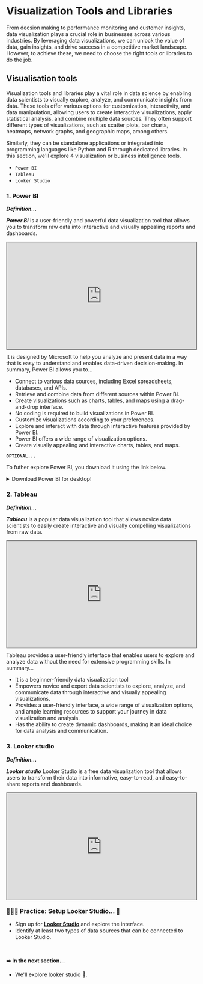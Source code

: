 # Visualization Tools and Libraries
From decsion making to performance monitoring and customer insights, data visualization plays a crucial role in businesses across various industries. By leveraging data visualizations, we can unlock the value of data, gain insights, and drive success in a competitive market landscape. However, to achieve these, we need to choose the right tools or libraries to do the job. 

## Visualisation tools
Visualization tools and libraries play a vital role in data science by enabling data scientists to visually explore, analyze, and communicate insights from data. These tools offer various options for customization, interactivity, and data manipulation, allowing users to create interactive visualizations, apply statistical analysis, and combine multiple data sources. They often support different types of visualizations, such as scatter plots, bar charts, heatmaps, network graphs, and geographic maps, among others. 

Similarly, they can be standalone applications or integrated into programming languages like Python and R through dedicated libraries. In this section, we'll explore 4 visualization or business intelligence tools. 
- `Power BI` 
- `Tableau`
- `Looker Studio`

### 1. Power BI

<aside>

**_Definition..._**

**_Power BI_** is a user-friendly and powerful data visualization tool that allows you to transform raw data into interactive and visually appealing reports and dashboards. 
</aside>

<div style="position: relative; padding-bottom: 56.25%; height: 0;"><iframe src="https://www.youtube.com/embed/yKTSLffVGbk?si=QWk7aw7CiNpDFr4q" title="Web Scrapping Intro" frameborder="0" allow="accelerometer; autoplay; clipboard-write; encrypted-media; gyroscope; picture-in-picture" allowfullscreen style="position: absolute; top: 0; left: 0; width: 100%; height: 100%; border: 2px solid grey;"></iframe></div>

It is designed by Microsoft to help you analyze and present data in a way that is easy to understand and enables data-driven decision-making. In summary, Power BI allows you to...
- Connect to various data sources, including Excel spreadsheets, databases, and APIs.
- Retrieve and combine data from different sources within Power BI.
- Create visualizations such as charts, tables, and maps using a drag-and-drop interface.
- No coding is required to build visualizations in Power BI.
- Customize visualizations according to your preferences.
- Explore and interact with data through interactive features provided by Power BI.
- Power BI offers a wide range of visualization options.
- Create visually appealing and interactive charts, tables, and maps.

<aside>

**`OPTIONAL...`**

To futher explore Power BI, you download it using the link below.
<details>
  <summary>Download Power BI for desktop!</summary>

  **[https://powerbi.microsoft.com/en-us/desktop/](https://powerbi.microsoft.com/en-us/desktop/)**
</details>

</aside>

### 2. Tableau

<aside>

**_Definition..._**

**_Tableau_** is a popular data visualization tool that allows novice data scientists to easily create interactive and visually compelling visualizations from raw data. 
</aside>

<div style="position: relative; padding-bottom: 56.25%; height: 0;"><iframe src="https://www.youtube.com/embed/YrwT3V2RWIQ?si=7l6tE51mZTOcM1W7" title="Web Scrapping Intro" frameborder="0" allow="accelerometer; autoplay; clipboard-write; encrypted-media; gyroscope; picture-in-picture" allowfullscreen style="position: absolute; top: 0; left: 0; width: 100%; height: 100%; border: 2px solid grey;"></iframe></div>

Tableau provides a user-friendly interface that enables users to explore and analyze data without the need for extensive programming skills. In summary... 
- It is a beginner-friendly data visualization tool
- Empowers novice and expert data scientists to explore, analyze, and communicate data through interactive and visually appealing visualizations. 
- Provides a user-friendly interface, a wide range of visualization options, and ample learning resources to support your journey in data visualization and analysis.
- Has the ability to create dynamic dashboards, making it an ideal choice for data analysis and communication.


### 3. Looker studio

<aside>

**_Definition..._**

**_Looker studio_** Looker Studio is a free data visualization tool that allows users to transform their data into informative, easy-to-read, and easy-to-share reports and dashboards. 
</aside>

<div style="position: relative; padding-bottom: 56.25%; height: 0;"><iframe src="https://www.youtube.com/embed/ZBoFvaWr-Dk?si=nvTHk_Evp34gTpM1" title="Web Scrapping Intro" frameborder="0" allow="accelerometer; autoplay; clipboard-write; encrypted-media; gyroscope; picture-in-picture" allowfullscreen style="position: absolute; top: 0; left: 0; width: 100%; height: 100%; border: 2px solid grey;"></iframe></div>


 ### 👩🏾‍🎨 Practice: Setup Looker Studio... 🎯
- Sign up for **[Looker Studio](https://lookerstudio.google.com/)** and explore the interface.
- Identify at least two types of data sources that can be connected to Looker Studio.

<br>

<aside>

**➡️ In the next section...**
- We'll explore looker studio 🎯.
</aside>
